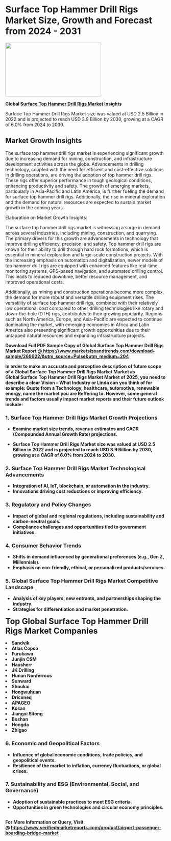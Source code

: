 <H1>Surface Top Hammer Drill Rigs Market Size, Growth and Forecast from 2024 - 2031</H1><img class="aligncenter size-medium wp-image-584254" src="https://thirdeyenews.in/wp-content/uploads/2024/09/Global-Market-Research-300x168.jpeg" alt="" width="300" height="168" /><p><strong>Global&nbsp;<a href="https://www.marketsizeandtrends.com/download-sample/269922/&amp;utm_source=Pulse&amp;utm_medium=204">Surface Top Hammer Drill Rigs Market</a> Insights</strong></p><p>Surface Top Hammer Drill Rigs Market size was valued at USD 2.5 Billion in 2022 and is projected to reach USD 3.9 Billion by 2030, growing at a CAGR of 6.0% from 2024 to 2030.</p><p><h2>Market Growth Insights</h2> <p>The surface top hammer drill rigs market is experiencing significant growth due to increasing demand for mining, construction, and infrastructure development activities across the globe. Advancements in drilling technology, coupled with the need for efficient and cost-effective solutions in drilling operations, are driving the adoption of top hammer drill rigs. These rigs offer superior performance in tough geological conditions, enhancing productivity and safety. The growth of emerging markets, particularly in Asia-Pacific and Latin America, is further fueling the demand for surface top hammer drill rigs. Additionally, the rise in mineral exploration and the demand for natural resources are expected to sustain market growth in the coming years.</p> <p><strong></strong></p> <p>Elaboration on Market Growth Insights:</p> <p>The surface top hammer drill rigs market is witnessing a surge in demand across several industries, including mining, construction, and quarrying. The primary drivers for this growth are advancements in technology that improve drilling efficiency, precision, and safety. Top hammer drill rigs are known for their ability to drill through hard rock formations, which is essential in mineral exploration and large-scale construction projects. With the increasing emphasis on automation and digitalization, newer models of top hammer drill rigs are equipped with enhanced features like real-time monitoring systems, GPS-based navigation, and automated drilling control. This leads to reduced downtime, better resource management, and improved operational costs.</p> <p>Additionally, as mining and construction operations become more complex, the demand for more robust and versatile drilling equipment rises. The versatility of surface top hammer drill rigs, combined with their relatively low operational cost compared to other drilling technologies like rotary and down-the-hole (DTH) rigs, contributes to their growing popularity. Regions such as North America, Europe, and Asia-Pacific are expected to continue dominating the market, with emerging economies in Africa and Latin America also presenting significant growth opportunities due to their untapped natural resources and expanding infrastructure projects.</p> <p><strong></p><p><span class=""><strong>Download Full PDF Sample Copy of Global Surface Top Hammer Drill Rigs Market Report</strong> @ <a href="https://www.marketsizeandtrends.com/download-sample/269922/&amp;utm_source=Pulse&amp;utm_medium=204" target="_blank">https://www.marketsizeandtrends.com/download-sample/269922/&amp;utm_source=Pulse&amp;utm_medium=204</a></span></p><p>In order to make an accurate and perceptive description of future scope of a Global&nbsp;Surface Top Hammer Drill Rigs Market Market as Global&nbsp;Surface Top Hammer Drill Rigs Market Market of 2025, you need to describe a clear Vision &ndash; What Industry or Linda can you think of for example: Quote from a Technology, healthcare, automotive, renewable energy, name the market you are Reffering to. However, some general trends and factors usually impact market reports and their future outlook include:</p><h3>1.&nbsp;<strong>Surface Top Hammer Drill Rigs Market Growth Projections</strong></h3><ul><li>Examine market size trends, revenue estimates and CAGR (Compounded Annual Growth Rate) projections.</li><li><p>Surface Top Hammer Drill Rigs Market size was valued at USD 2.5 Billion in 2022 and is projected to reach USD 3.9 Billion by 2030, growing at a CAGR of 6.0% from 2024 to 2030.</p></li></ul><h3>2.&nbsp;<strong>Surface Top Hammer Drill Rigs Market Technological Advancements</strong></h3><ul><li>Integration of AI, IoT, blockchain, or automation in the industry.</li><li>Innovations driving cost reductions or improving efficiency.</li></ul><h3>3.&nbsp;<strong>Regulatory and Policy Changes</strong></h3><ul><li>Impact of global and regional regulations, including sustainability and carbon-neutral goals.</li><li>Compliance challenges and opportunities tied to government initiatives.</li></ul><h3>4.&nbsp;<strong>Consumer Behavior Trends</strong></h3><ul><li>Shifts in demand influenced by generational preferences (e.g., Gen Z, Millennials).</li><li>Emphasis on eco-friendly, ethical, or personalized products/services.</li></ul><h3>5.&nbsp;<strong>Global Surface Top Hammer Drill Rigs Market Competitive Landscape</strong></h3><ul><li>Analysis of key players, new entrants, and partnerships shaping the industry.</li><li>Strategies for differentiation and market penetration.</li></ul><p data-pm-slice="1 1 []"><span style="color: inherit; font-family: inherit; font-size: 25px;">Top Global Surface Top Hammer Drill Rigs Market Companies</span></p><div class="" data-test-id=""><p><li>Sandvik</li><li> Atlas Copco</li><li> Furukawa</li><li> Junjin CSM</li><li> Hausherr</li><li> JK Drilling</li><li> Hunan Nonferrous</li><li> Sunward</li><li> Shoukai</li><li> Hongwuhuan</li><li> Driconeq</li><li> APAGEO</li><li> Kosan</li><li> Jiangxi Sitong</li><li> Boshan</li><li> Hongda</li><li> Zhigao</li></p></div><h3>6.&nbsp;<strong>Economic and Geopolitical Factors</strong></h3><ul><li>Influence of global economic conditions, trade policies, and geopolitical events.</li><li>Resilience of the market to inflation, currency fluctuations, or global crises.</li></ul><h3>7.&nbsp;<strong>Sustainability and ESG (Environmental, Social, and Governance)</strong></h3><ul><li>Adoption of sustainable practices to meet ESG criteria.</li><li>Opportunities in green technologies and circular economy principles.</li></ul><h2><strong style="font-size: 14px;">For More Information or Query, Visit @&nbsp;</strong><a style="background-color: #ffffff; font-size: 14px;" href="https://www.marketsizeandtrends.com/report/surface-top-hammer-drill-rigs-market/" target="_blank">https://www.verifiedmarketreports.com/product/airport-passenger-boarding-bridge-market</a></h2>
